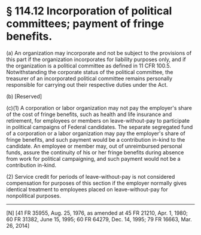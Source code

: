# § 114.12   Incorporation of political committees; payment of fringe benefits.

(a) An organization may incorporate and not be subject to the provisions of this part if the organization incorporates for liability purposes only, and if the organization is a political committee as defined in 11 CFR 100.5. Notwithstanding the corporate status of the political committee, the treasurer of an incorporated political committee remains personally responsible for carrying out their respective duties under the Act.


(b) [Reserved]


(c)(1) A corporation or labor organization may not pay the employer's share of the cost of fringe benefits, such as health and life insurance and retirement, for employees or members on leave-without-pay to participate in political campaigns of Federal candidates. The separate segregated fund of a corporation or a labor organization may pay the employer's share of fringe benefits, and such payment would be a contribution in-kind to the candidate. An employee or member may, out of unreimbursed personal funds, assure the continuity of his or her fringe benefits during absence from work for political campaigning, and such payment would not be a contribution in-kind.


(2) Service credit for periods of leave-without-pay is not considered compensation for purposes of this section if the employer normally gives identical treatment to employees placed on leave-without-pay for nonpolitical purposes.



---

[N] [41 FR 35955, Aug. 25, 1976, as amended at 45 FR 21210, Apr. 1, 1980; 60 FR 31382, June 15, 1995; 60 FR 64279, Dec. 14, 1995; 79 FR 16663, Mar. 26, 2014]




